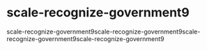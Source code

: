 # scale-recognize-government9
scale-recognize-government9scale-recognize-government9scale-recognize-government9scale-recognize-government9

